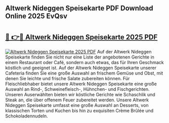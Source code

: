 ## Altwerk Nideggen Speisekarte PDF Download Online 2025 EvQsv

# <h2><a href="http://gc5dzd.nevu.top/?p=Altwerk+Nideggen+Speisekarte">🔗 👉🔴 Altwerk Nideggen Speisekarte 2025 PDF</a></h2>

[![Altwerk Nideggen Speisekarte 2025 PDF](https://i.imgur.com/dBaPXMq.png)](http://gc5dzd.nevu.top/?p=Altwerk+Nideggen+Speisekarte)
Auf der Altwerk Nideggen Speisekarte finden Sie nicht nur eine Liste der angebotenen Gerichte in einem Restaurant oder Café, sondern auch etwas, das für Ihren Geschmack köstlich und geeignet ist. Auf der Altwerk Nideggen Speisekarte unserer Cafeteria finden Sie eine große Auswahl an frischem Gemüse und Obst, mit denen Sie leichte und frische Salate zubereiten können. Für Fleischliebhaber bietet unsere Altwerk Nideggen Speisekarte eine große Auswahl an Rind-, Schweinefleisch-, Hühnchen- und Fischgerichten. Unseren Auserwählten bieten wir köstliche Gerichte wie Schaschlik und Steak an, die über offenem Feuer zubereitet werden. Unsere Altwerk Nideggen Speisekarte umfasst eine große Auswahl an Desserts, von klassischen Torten und Kuchen bis hin zu exquisiten Crème Brûlée und Schokoladennudeln.
